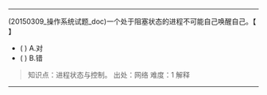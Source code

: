 ---
(20150309_操作系统试题_doc)一个处于阻塞状态的进程不可能自己唤醒自己。【 】
- ( ) A.对 
- ( ) B.错

> 知识点：进程状态与控制。
> 出处：网络
> 难度：1
> 解释

---